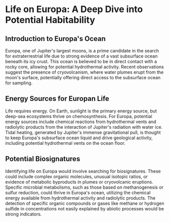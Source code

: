 # Life on Europa: A Deep Dive into Potential Habitability

## Introduction to Europa's Ocean
Europa, one of Jupiter's largest moons, is a prime candidate in the search for extraterrestrial life due to strong evidence of a vast subsurface ocean beneath its icy crust. This ocean is believed to be in direct contact with a rocky core, allowing for potential hydrothermal activity. Recent observations suggest the presence of cryovolcanism, where water plumes erupt from the moon's surface, potentially offering direct access to the subsurface ocean for sampling.

## Energy Sources for Europan Life
Life requires energy. On Earth, sunlight is the primary energy source, but deep-sea ecosystems thrive on chemosynthesis. For Europa, potential energy sources include chemical reactions from hydrothermal vents and radiolytic products from the interaction of Jupiter's radiation with water ice. Tidal heating, generated by Jupiter's immense gravitational pull, is thought to keep Europa's subsurface ocean liquid and drive geological activity, including potential hydrothermal vents on the ocean floor.

## Potential Biosignatures
Identifying life on Europa would involve searching for biosignatures. These could include complex organic molecules, unusual isotopic ratios, or evidence of metabolic byproducts in plumes or cryovolcanic eruptions. Specific microbial metabolisms, such as those based on methanogenesis or sulfur reduction, could thrive in Europa's ocean, utilizing the chemical energy available from hydrothermal activity and radiolytic products. The detection of specific organic compounds or gases like methane or hydrogen sulfide in concentrations not easily explained by abiotic processes would be strong indicators.